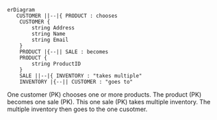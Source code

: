 ```mermaid
erDiagram
   CUSTOMER ||--|{ PRODUCT : chooses
    CUSTOMER {
        string Address
        string Name
        string Email
    }
    PRODUCT |{--|| SALE : becomes
    PRODUCT {
        string ProductID
    }
    SALE ||--|{ INVENTORY : "takes multiple"
    INVENTORY |{--|| CUSTOMER : "goes to"
```

<p>One customer (PK) chooses one or more products. The product (PK) becomes one sale (PK). This one sale (PK) takes multiple inventory. The multiple inventory then goes to the one cusotmer.<p>